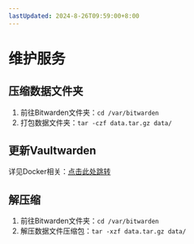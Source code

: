 ```yaml
---
lastUpdated: 2024-8-26T09:59:00+8:00
---
```


# 维护服务

## 压缩数据文件夹

1. 前往Bitwarden文件夹：```cd /var/bitwarden```
2. 打包数据文件夹：```tar -czf data.tar.gz data/```

## 更新Vaultwarden

详见Docker相关：[点击此处跳转](/Docker/)

## 解压缩

1. 前往Bitwarden文件夹：```cd /var/bitwarden```
2. 解压数据文件压缩包：```tar -xzf data.tar.gz data/```